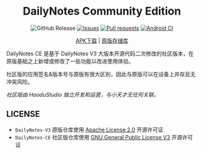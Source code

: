 <div align="center">

# DailyNotes Community Edition

![GitHub Release](https://img.shields.io/github/v/release/HaoduStudio/DailyNotes-CE?label=Release&logo=github)
[![Issues](https://img.shields.io/github/issues/HaoduStudio/DailyNotes-CE?style=flat&label=Issues&labelColor=444444&color=1F883D&logo=github)](https://github.com/HaoduStudio/DailyNotes-CE/issues)
[![Pull requests](https://img.shields.io/github/issues-pr/HaoduStudio/DailyNotes-CE?style=flat&label=Pull%20requests&labelColor=444444&color=1F883D&logo=github)](https://github.com/HaoduStudio/DailyNotes-CE/pulls)
[![Android CI](https://github.com/HaoduStudio/DailyNotes-CE/actions/workflows/build.yml/badge.svg?branch=master)](https://github.com/HaoduStudio/DailyNotes-CE/actions/workflows/build.yml) <br />

[APK下载](https://github.com/HaoduStudio/DailyNotes-CE/releases) |
[原版存储库](https://github.com/HaoduStudio/DailyNotes-V3)

</div>

DailyNotes CE 是基于 DailyNotes V3 大版本开源代码二次修改的社区版本，在原版基础之上新增或修改了一些功能以改进使用体验。

社区版的应用签名&版本号与原版有很大区别，因此与原版可以在设备上并存且无冲突风险。

*社区版由 HaoduStudio 独立开发和运营，与小天才无任何关联。*

## LICENSE

- `DailyNotes-V3` 原版仓库使用 [Apache License 2.0](https://github.com/HaoduStudio/DailyNotes-V3/blob/master/LICENSE) 开源许可证
- `DailyNotes-CE` 社区版仓库使用 [GNU General Public License V3](https://github.com/HaoduStudio/DailyNotes-CE/blob/master/LICENSE) 开源许可证
